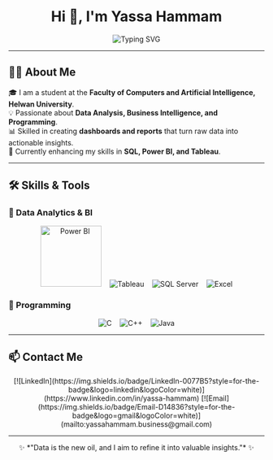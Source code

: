 <!-- Header -->
<h1 align="center">Hi 👋, I'm Yassa Hammam</h1>

<!-- Typing Animation - Bigger & Blue -->
<p align="center">
  <img src="https://readme-typing-svg.demolab.com?font=Fira+Code&size=40&pause=800&color=1E90FF&center=true&vCenter=true&width=700&lines=🚀+Data+Analyst" alt="Typing SVG" />
</p>

---

## 👨‍💻 About Me
🎓 I am a student at the **Faculty of Computers and Artificial Intelligence, Helwan University**.  
💡 Passionate about **Data Analysis, Business Intelligence, and Programming**.  
📊 Skilled in creating **dashboards and reports** that turn raw data into actionable insights.  
🌱 Currently enhancing my skills in **SQL, Power BI, and Tableau**.  

---

## 🛠️ Skills & Tools  

### 🔹 Data Analytics & BI
<div align="center">
  <!-- Animated Power BI GIF -->
  <img src="https://raw.githubusercontent.com/microsoft/PowerBI-Icons/main/Animated/powerbi.gif" alt="Power BI" width="120" />
  &nbsp;&nbsp;
  <img src="https://img.shields.io/badge/Tableau-E97627?style=for-the-badge&logo=tableau&logoColor=white" alt="Tableau" />
  &nbsp;&nbsp;
  <img src="https://img.shields.io/badge/SQL%20Server-CC2927?style=for-the-badge&logo=microsoftsqlserver&logoColor=white" alt="SQL Server" />
  &nbsp;&nbsp;
  <img src="https://img.shields.io/badge/Excel-217346?style=for-the-badge&logo=microsoft-excel&logoColor=white" alt="Excel" />
</div>

### 🔹 Programming
<div align="center" style="margin-top:10px;">
  <img src="https://img.shields.io/badge/C-00599C?style=for-the-badge&logo=c&logoColor=white" alt="C" />
  &nbsp;&nbsp;
  <img src="https://img.shields.io/badge/C%2B%2B-00599C?style=for-the-badge&logo=c%2B%2B&logoColor=white" alt="C++" />
  &nbsp;&nbsp;
  <img src="https://img.shields.io/badge/Java-ED8B00?style=for-the-badge&logo=openjdk&logoColor=white" alt="Java" />
</div>

---

## 📫 Contact Me  

<div align="center">
[![LinkedIn](https://img.shields.io/badge/LinkedIn-0077B5?style=for-the-badge&logo=linkedin&logoColor=white)](https://www.linkedin.com/in/yassa-hammam)  
[![Email](https://img.shields.io/badge/Email-D14836?style=for-the-badge&logo=gmail&logoColor=white)](mailto:yassahammam.business@gmail.com)  
</div>

---

<div align="center">
✨ *"Data is the new oil, and I aim to refine it into valuable insights."* ✨  
</div>
